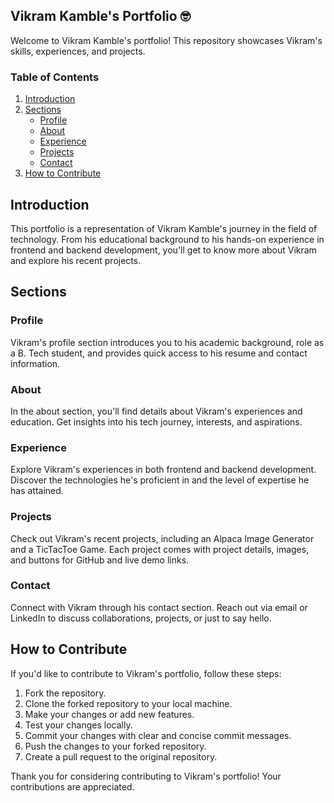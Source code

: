 ## Vikram Kamble's Portfolio 🤓

Welcome to Vikram Kamble's portfolio! This repository showcases Vikram's skills, experiences, and projects.

### Table of Contents
1. [Introduction](#introduction)
2. [Sections](#sections)
    - [Profile](#profile)
    - [About](#about)
    - [Experience](#experience)
    - [Projects](#projects)
    - [Contact](#contact)
3. [How to Contribute](#how-to-contribute)

## Introduction

This portfolio is a representation of Vikram Kamble's journey in the field of technology. From his educational background to his hands-on experience in frontend and backend development, you'll get to know more about Vikram and explore his recent projects.

## Sections

### Profile

Vikram's profile section introduces you to his academic background, role as a B. Tech student, and provides quick access to his resume and contact information.

### About

In the about section, you'll find details about Vikram's experiences and education. Get insights into his tech journey, interests, and aspirations.

### Experience

Explore Vikram's experiences in both frontend and backend development. Discover the technologies he's proficient in and the level of expertise he has attained.

### Projects

Check out Vikram's recent projects, including an Alpaca Image Generator and a TicTacToe Game. Each project comes with project details, images, and buttons for GitHub and live demo links.

### Contact

Connect with Vikram through his contact section. Reach out via email or LinkedIn to discuss collaborations, projects, or just to say hello.

## How to Contribute

If you'd like to contribute to Vikram's portfolio, follow these steps:

1. Fork the repository.
2. Clone the forked repository to your local machine.
3. Make your changes or add new features.
4. Test your changes locally.
5. Commit your changes with clear and concise commit messages.
6. Push the changes to your forked repository.
7. Create a pull request to the original repository.

Thank you for considering contributing to Vikram's portfolio! Your contributions are appreciated.